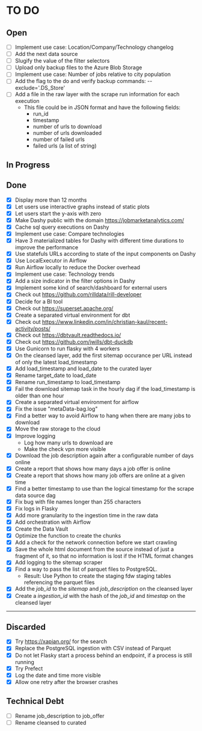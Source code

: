 # TO DO

## Open

- [ ] Implement use case: Location/Company/Technology changelog
- [ ] Add the next data source
- [ ] Slugify the value of the filter selectors
- [ ] Upload only backup files to the Azure Blob Storage
- [ ] Implement use case: Number of jobs relative to city population
- [ ] Add the flag to the do and verify backup commands: --exclude='.DS_Store'
- [ ] Add a file in the raw layer with the scrape run information for each execution
    - This file could be in JSON format and have the following fields:
        - run_id
        - timestamp
        - number of urls to download
        - number of urls downloaded
        - number of failed urls
        - failed urls (a list of string)

## In Progress


## Done

- [x] Display more than 12 months
- [x] Let users use interactive graphs instead of static plots
- [x] Let users start the y-axis with zero
- [x] Make Dashy public with the domain https://jobmarketanalytics.com/
- [x] Cache sql query executions on Dashy
- [x] Implement use case: Compare technologies
- [x] Have 3 materialized tables for Dashy with different time durations to improve the performance
- [x] Use statefuls URLs according to state of the input components on Dashy
- [x] Use LocalExecutor in Airflow
- [x] Run Airflow locally to reduce the Docker overhead
- [x] Implement use case: Technology trends
- [x] Add a size indicator in the filter options in Dashy
- [x] Implement some kind of search/dashboard for external users
- [x] Check out https://github.com/rilldata/rill-developer
- [x] Decide for a BI tool
- [x] Check out https://superset.apache.org/
- [x] Create a separated virtual environment for dbt
- [x] Check out https://www.linkedin.com/in/christian-kaul/recent-activity/posts/
- [x] Check out https://dbtvault.readthedocs.io/
- [x] Check out https://github.com/jwills/dbt-duckdb
- [x] Use Gunicorn to run flasky with 4 workers
- [x] On the cleansed layer, add the first sitemap occurance per URL instead of only the latest load_timestamp
- [x] Add load_timestamp and load_date to the curated layer
- [x] Rename target_date to load_date
- [x] Rename run_timestamp to load_timestamp
- [x] Fail the download sitemap task in the hourly dag if the load_timestamp is older than one hour
- [x] Create a separated virtual environment for airflow
- [x] Fix the issue "metaData-bag.log"
- [x] Find a better way to avoid Airflow to hang when there are many jobs to download
- [x] Move the raw storage to the cloud
- [x] Improve logging
    - Log how many urls to download are
    - Make the check vpn more visible
- [x] Download the job description again after a configurable number of days online
- [x] Create a report that shows how many days a job offer is online
- [x] Create a report that shows how many job offers are online at a given time
- [x] Find a better timestamp to use than the logical timestamp for the scrape data source dag
- [x] Fix bug with file names longer than 255 characters
- [x] Fix logs in Flasky
- [x] Add more granularity to the ingestion time in the raw data
- [x] Add orchestration with Airflow
- [x] Create the Data Vault
- [x] Optimize the function to create the chunks
- [x] Add a check for the network connection before we start crawling
- [x] Save the whole html document from the source instead of just a fragment of it, so that no information is lost if
  the HTML format changes
- [x] Add logging to the sitemap scraper
- [x] Find a way to pass the list of parquet files to PostgreSQL.
    - Result: Use Python to create the staging fdw staging tables referencing the parquet files
- [x] Add the _job_id_ to the _sitemap_ and _job_description_ on the cleansed layer
- [x] Create a _ingestion_id_ with the hash of the _job_id_ and _timestap_ on the cleansed layer

---

## Discarded

- [x] Try https://xapian.org/ for the search
- [x] Replace the PostgreSQL ingestion with CSV instead of Parquet
- [x] Do not let Flasky start a process behind an endpoint, if a process is still running
- [x] Try Prefect
- [x] Log the date and time more visible
- [x] Allow one retry after the browser crashes

## Technical Debt

- [ ] Rename job_description to job_offer
- [ ] Rename cleansed to curated
